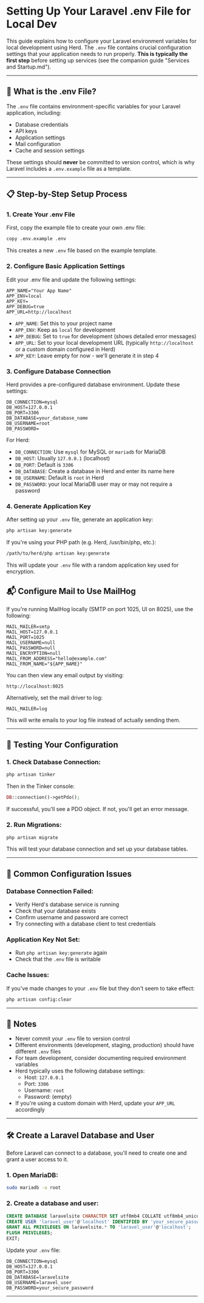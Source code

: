 # Setting Up Your Laravel .env File for Local Dev

This guide explains how to configure your Laravel environment variables for local development using Herd. The `.env` file contains crucial configuration settings that your application needs to run properly. **This is typically the first step** before setting up services (see the companion guide "Services and Startup.md").

---

## 🔑 What is the .env File?

The `.env` file contains environment-specific variables for your Laravel application, including:

* Database credentials
* API keys
* Application settings
* Mail configuration
* Cache and session settings

These settings should **never** be committed to version control, which is why Laravel includes a `.env.example` file as a template.

---

## 📋 Step-by-Step Setup Process

### 1. Create Your .env File

First, copy the example file to create your own .env file:

```bash
copy .env.example .env
```

This creates a new `.env` file based on the example template.

### 2. Configure Basic Application Settings

Edit your .env file and update the following settings:

```
APP_NAME="Your App Name"
APP_ENV=local
APP_KEY=
APP_DEBUG=true
APP_URL=http://localhost
```

* `APP_NAME`: Set this to your project name
* `APP_ENV`: Keep as `local` for development
* `APP_DEBUG`: Set to `true` for development (shows detailed error messages)
* `APP_URL`: Set to your local development URL (typically `http://localhost` or a custom domain configured in Herd)
* `APP_KEY`: Leave empty for now - we'll generate it in step 4

### 3. Configure Database Connection

Herd provides a pre-configured database environment. Update these settings:

```
DB_CONNECTION=mysql
DB_HOST=127.0.0.1
DB_PORT=3306
DB_DATABASE=your_database_name
DB_USERNAME=root
DB_PASSWORD=
```



For Herd:
* `DB_CONNECTION`: Use `mysql` for MySQL or `mariadb` for MariaDB
* `DB_HOST`: Usually `127.0.0.1` (localhost)
* `DB_PORT`: Default is `3306`
* `DB_DATABASE`: Create a database in Herd and enter its name here
* `DB_USERNAME`: Default is `root` in Herd
* `DB_PASSWORD`: your local MariaDB user may or may not require a password

### 4. Generate Application Key

After setting up your `.env` file, generate an application key:

```bash
php artisan key:generate
```

If you're using your PHP path (e.g. Herd, /usr/bin/php, etc.):

```bash
/path/to/herd/php artisan key:generate
```

This will update your `.env` file with a random application key used for encryption.

## 📬 Configure Mail to Use MailHog

If you're running MailHog locally (SMTP on port 1025, UI on 8025), use the following:

```env
MAIL_MAILER=smtp
MAIL_HOST=127.0.0.1
MAIL_PORT=1025
MAIL_USERNAME=null
MAIL_PASSWORD=null
MAIL_ENCRYPTION=null
MAIL_FROM_ADDRESS="hello@example.com"
MAIL_FROM_NAME="${APP_NAME}"
```

You can then view any email output by visiting:

```
http://localhost:8025
```

Alternatively, set the mail driver to log:

```
MAIL_MAILER=log
```

This will write emails to your log file instead of actually sending them.

---

## 🧪 Testing Your Configuration

### 1. Check Database Connection:

```bash
php artisan tinker
```

Then in the Tinker console:

```php
DB::connection()->getPdo();
```

If successful, you'll see a PDO object. If not, you'll get an error message.

### 2. Run Migrations:

```bash
php artisan migrate
```

This will test your database connection and set up your database tables.

---

## 🔄 Common Configuration Issues

### Database Connection Failed:

* Verify Herd's database service is running
* Check that your database exists
* Confirm username and password are correct
* Try connecting with a database client to test credentials

### Application Key Not Set:

* Run `php artisan key:generate` again
* Check that the `.env` file is writable

### Cache Issues:

If you've made changes to your `.env` file but they don't seem to take effect:

```bash
php artisan config:clear
```

---

## 📌 Notes

* Never commit your `.env` file to version control
* Different environments (development, staging, production) should have different `.env` files
* For team development, consider documenting required environment variables
* Herd typically uses the following database settings:
  * Host: `127.0.0.1`
  * Port: `3306`
  * Username: `root`
  * Password: (empty)
* If you're using a custom domain with Herd, update your `APP_URL` accordingly
---

## 🛠 Create a Laravel Database and User

Before Laravel can connect to a database, you'll need to create one and grant a user access to it.

### 1. Open MariaDB:

```bash
sudo mariadb -u root
```

### 2. Create a database and user:

```sql
CREATE DATABASE laravelsite CHARACTER SET utf8mb4 COLLATE utf8mb4_unicode_ci;
CREATE USER 'laravel_user'@'localhost' IDENTIFIED BY 'your_secure_password';
GRANT ALL PRIVILEGES ON laravelsite.* TO 'laravel_user'@'localhost';
FLUSH PRIVILEGES;
EXIT;
```

Update your `.env` file:

```env
DB_CONNECTION=mysql
DB_HOST=127.0.0.1
DB_PORT=3306
DB_DATABASE=laravelsite
DB_USERNAME=laravel_user
DB_PASSWORD=your_secure_password
```

---
